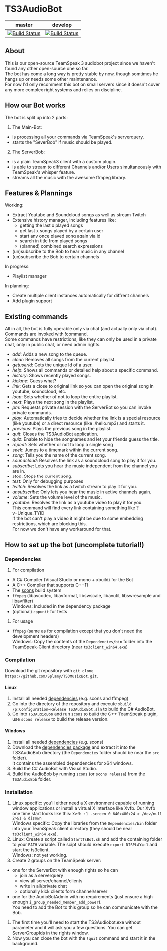# TS3AudioBot
|master|develop|
|:--:|:--:|
|[![Build Status](https://travis-ci.org/Splamy/TS3MusicBot.svg?branch=master)](https://travis-ci.org/Splamy/TS3MusicBot)|[![Build Status](https://travis-ci.org/Splamy/TS3MusicBot.svg?branch=develop)](https://travis-ci.org/Splamy/TS3MusicBot)|

## About
This is our open-source TeamSpeak 3 audiobot project since
we haven't found any other open-source one so far.  
The bot has come a long way is pretty stable by now, though somtimes he hangs up or needs some other maintenance.  
For now I'd only recomment this bot on small servers since it doesn't cover any more complex right systems and relies on discipline.  

## How our Bot works
The bot is split up into 2 parts:

1. The Main-Bot:
  * is processing all your commands via TeamSpeak's serverquery.
  * starts the "SeverBob" if music should be played.
2. The ServerBob:
  * is a plain TeamSpeak3 client with a custom plugin.
  * is able to stream to different Channels and/or Users simultaneously with TeamSpeak's whisper feature.
  * streams all the music with the awesome ffmpeg library.

## Features & Plannings
Working:
* Extract Youtube and Soundcloud songs as well as stream Twitch
* Extensive history manager, including features like:
  - getting the last x played songs
  - get last x songs played by a certain user
  - start any once played song again via id
  - search in title from played songs
  - (planned) combined search expressions
* (un)subscribe to the Bob to hear music in any channel
* (un)subscribe the Bob to certain channels

In progress:
* Playlist manager

In planning:
* Create multiple client instances automatically for diffrent channels
* Add plugin support

## Existing commands
All in all, the bot is fully operable only via chat (and actually only via chat).  
Commands are invoked with !command.  
Some commands have restrictions, like they can only be used in a private chat, only in public chat, or need admin rights.

* *add*: Adds a new song to the queue.
* *clear*: Removes all songs from the current playlist.
* *getuserid*: Gets the unique Id of a user.
* *help*: Shows all commands or detailed help about a specific command.
* *history*: Shows recently played songs.
* *kickme*: Guess what?
* *link*: Gets a close to original link so you can open the original song in youtube, soundcloud, etc.
* *loop*: Sets whether of not to loop the entire playlist.
* *next*: Plays the next song in the playlist.
* *pm*: Requests private session with the ServerBot so you can invoke private commands.
* *play*: Automatically tries to decide whether the link is a special resource (like youtube) or a direct resource (like ./hello.mp3) and starts it.
* *previous*: Plays the previous song in the playlist.
* *quit*: Closes the TS3AudioBot application.
* *quiz*: Enable to hide the songnames and let your friends guess the title.
* *repeat*: Sets whether or not to loop a single song
* *seek*: Jumps to a timemark within the current song.
* *song*: Tells you the name of the current song.
* *soundcloud*: Resolves the link as a soundcloud song to play it for you.
* *subscribe*: Lets you hear the music independent from the channel you are in.
* *stop*: Stops the current song.
* *test*: Only for debugging purposes
* *twitch*: Resolves the link as a twitch stream to play it for you.
* *unsubscribe*: Only lets you hear the music in active channels again.
* *volume*: Sets the volume level of the music.
* *youtube*: Resolves the link as a youtube video to play it for you.  
This command will find every link containing something like ?v=Unique_TYID  
If the bot can't play a video it might be due to some embedding restrictions, which are blocking this.  
For now we don't have any workaround for that.

## How to set up the bot (uncomplete tutorial!)
### Dependencies
1. For compilation
  * A C# Compiler (Visual Studio or mono + xbuild) for the Bot
  * A C++ Compiler that supports C++11
  * The [scons](http://scons.org) build system
  * `ffmpeg` (libavcodec, libavformat, libswscale, libavutil, libswresample and libavfilter)  
   Windows: Included in the dependency package
  * (optional) `cppunit` for tests
1. For usage
  * `ffmpeg` (same as for compilation except that you don't need the development headers)  
   Windows: Copy the contents of the `Dependencies/bin` folder into the TeamSpeak-Client directory (near `ts3client_win64.exe`)

### Compilation
Download the git repository with `git clone https://github.com/Splamy/TS3MusicBot.git`.

#### Linux
1. Install all needed [dependencies](#dependencies) (e.g. scons and ffmpeg)
1. Go into the directory of the repository and execute `xbuild /p:Configuration=Release TS3AudioBot.sln` to build the C# AudioBot.
1. Go into `TS3AudioBob` and run `scons` to build the C++ TeamSpeak plugin, use `scons release` to build the release version.

#### Windows
1. Install all needed [dependencies](#dependencies) (e.g. scons)
1. Download the [dependencies package](https://mega.nz/#!VoZxhZYS!y2tLbGf5shDh6CxHoXdE1Oe_wYDRbrs8X2dNBde8_QI) and extract it
   into the TS3AudioBob directory (the `Dependencies` folder should be near the `src` folder).  
   It contains the assembled dependencies for x64 windows.
1. Build the C# AudioBot with Visual Studio.
1. Build the AudioBob by running `scons` (or `scons release`) from the `TS3AudioBob` folder.

### Installation
1. Linux specific: you'll either need a X environment capable of running window applications or install
   a virtual X interface like Xvfb.
   Our Xvfb one time start looks like this: `Xvfb :1 -screen 0 640x480x24 > /dev/null 2>&1 & disown`  
   Windows specific: Copy the libraries from the `Dependencies/bin` folder into your TeamSpeak client directory
   (they should be near `ts3client_win64.exe`).
1. Linux: Create a script called `StartTsBot.sh` and add the containing folder to your `PATH` variable.
   The scipt should execute `export DISPLAY=:1` and start the ts3client.  
   Windows: not yet working.
1. Create 2 groups on the TeamSpeak server:
  * one for the ServerBot with enough rights so he can
    * join as a serverquery
    * view all server/channel/clients
    * write in all/private chat
    * optionally kick clients form channel/server
  * one for the AudioBotAdmin with no requirements (just ensure a high enough `i_group_needed_member_add_power`).  
   You need to add the Bot to this group so he can communicate with the Bob.
1. The first time you'll need to start the TS3Audiobot.exe without parameter and
it will ask you a few questions. You can get ServerGroupIds in the rights window.
1. Now you can close the bot with the `!quit` command and start it in the background.